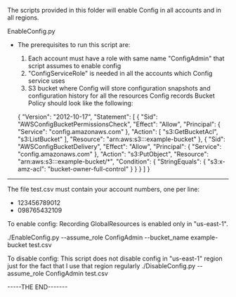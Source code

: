 The scripts provided in this folder will enable Config in all accounts and in all regions.

EnableConfig.py

- The prerequisites to run this script are:
  1. Each account must have a role with same name "ConfigAdmin" that script assumes to enable config
  2. "ConfigServiceRole" is needed in all the accounts which Config service uses
  3. S3 bucket where Config will store configuration snapshots and configuration history for all the resources Config records
    Bucket Policy should look like the following:
    
    {
    "Version": "2012-10-17",
    "Statement": [
        {
            "Sid": "AWSConfigBucketPermissionsCheck",
            "Effect": "Allow",
            "Principal": {
                "Service": "config.amazonaws.com"
            },
            "Action": [
                "s3:GetBucketAcl",
                "s3:ListBucket"
            ],
            "Resource": "arn:aws:s3:::example-bucket"
        },
        {
            "Sid": "AWSConfigBucketDelivery",
            "Effect": "Allow",
            "Principal": {
                "Service": "config.amazonaws.com"
            },
            "Action": "s3:PutObject",
            "Resource": "arn:aws:s3:::example-bucket/*",
            "Condition": {
                "StringEquals": {
                    "s3:x-amz-acl": "bucket-owner-full-control"
                }
            }
        }
    ]
}

------------------------------------------------------------------
The file test.csv must contain your account numbers, one per line:
- 123456789012
- 098765432109

To enable config:
Recording GlobalResources is enabled only in "us-east-1". 

./EnableConfig.py  --assume_role ConfigAdmin --bucket_name example-bucket test.csv


To disable config:
This script does not disable config in "us-east-1" region just for the fact that I use that region regularly
./DisableConfig.py --assume_role ConfigAdmin test.csv


-----THE END-------
